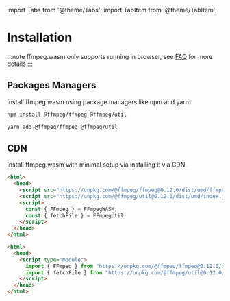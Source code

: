 import Tabs from '@theme/Tabs';
import TabItem from '@theme/TabItem';

# Installation

:::note
ffmpeg.wasm only supports running in browser, see [FAQ](/docs/faq) for more
details
:::

## Packages Managers

Install ffmpeg.wasm using package managers like npm and yarn:

<Tabs>
<TabItem value="npm" label="npm" default>

```bash
npm install @ffmpeg/ffmpeg @ffmpeg/util
```

</TabItem>
<TabItem value="yarn" label="yarn">

```bash
yarn add @ffmpeg/ffmpeg @ffmpeg/util
```

</TabItem>
</Tabs>

## CDN

Install ffmpeg.wasm with minimal setup via installing it via CDN.

<Tabs>
<TabItem value="classic" label="classic" default>

```html
<html>
  <head>
    <script src="https://unpkg.com/@ffmpeg/ffmpeg@0.12.0/dist/umd/ffmpeg.js"></script>
    <script src="https://unpkg.com/@ffmpeg/util@0.12.0/dist/umd/index.js"></script>
    <script>
      const { FFmpeg } = FFmpegWASM;
      const { fetchFile } = FFmpegUtil;
    </script>
  </head>
</html>
```

</TabItem>
<TabItem value="module" label="module">

```html
<html>
  <head>
    <script type="module">
      import { FFmpeg } from "https://unpkg.com/@ffmpeg/ffmpeg@0.12.0/dist/esm/ffmpeg.js";
      import { fetchFile } from "https://unpkg.com/@ffmpeg/util@0.12.0/dist/esm/index.js";
    </script>
  </head>
</html>
```

</TabItem>
</Tabs>
